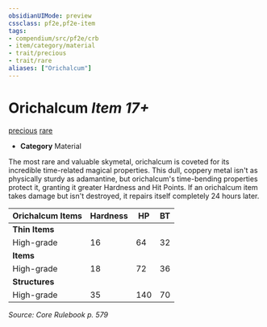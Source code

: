 ```yaml
---
obsidianUIMode: preview
cssclass: pf2e,pf2e-item
tags:
- compendium/src/pf2e/crb
- item/category/material
- trait/precious
- trait/rare
aliases: ["Orichalcum"]
---
```

# Orichalcum *Item 17+*  
[precious](/rules/traits/precious.md)  [rare](/rules/traits/rare.md)  

- **Category** Material

The most rare and valuable skymetal, orichalcum is coveted for its incredible time-related magical properties. This dull, coppery metal isn't as physically sturdy as adamantine, but orichalcum's time-bending properties protect it, granting it greater Hardness and Hit Points. If an orichalcum item takes damage but isn't destroyed, it repairs itself completely 24 hours later.

| Orichalcum Items | Hardness | HP | BT |
|------------------|----------|----|----|
| **Thin Items** |  |  |  |
| High-grade | 16 | 64 | 32 |
| **Items** |  |  |  |
| High-grade | 18 | 72 | 36 |
| **Structures** |  |  |  |
| High-grade | 35 | 140 | 70 |


*Source: Core Rulebook p. 579*